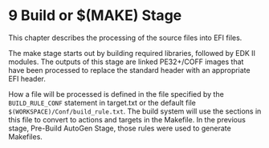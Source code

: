 <!--- @file
  9 Build or $(MAKE) Stage

  Copyright (c) 2008-2019, Intel Corporation. All rights reserved.<BR>

  Redistribution and use in source (original document form) and 'compiled'
  forms (converted to PDF, epub, HTML and other formats) with or without
  modification, are permitted provided that the following conditions are met:

  1) Redistributions of source code (original document form) must retain the
     above copyright notice, this list of conditions and the following
     disclaimer as the first lines of this file unmodified.

  2) Redistributions in compiled form (transformed to other DTDs, converted to
     PDF, epub, HTML and other formats) must reproduce the above copyright
     notice, this list of conditions and the following disclaimer in the
     documentation and/or other materials provided with the distribution.

  THIS DOCUMENTATION IS PROVIDED BY TIANOCORE PROJECT "AS IS" AND ANY EXPRESS OR
  IMPLIED WARRANTIES, INCLUDING, BUT NOT LIMITED TO, THE IMPLIED WARRANTIES OF
  MERCHANTABILITY AND FITNESS FOR A PARTICULAR PURPOSE ARE DISCLAIMED. IN NO
  EVENT SHALL TIANOCORE PROJECT  BE LIABLE FOR ANY DIRECT, INDIRECT, INCIDENTAL,
  SPECIAL, EXEMPLARY, OR CONSEQUENTIAL DAMAGES (INCLUDING, BUT NOT LIMITED TO,
  PROCUREMENT OF SUBSTITUTE GOODS OR SERVICES; LOSS OF USE, DATA, OR PROFITS;
  OR BUSINESS INTERRUPTION) HOWEVER CAUSED AND ON ANY THEORY OF LIABILITY,
  WHETHER IN CONTRACT, STRICT LIABILITY, OR TORT (INCLUDING NEGLIGENCE OR
  OTHERWISE) ARISING IN ANY WAY OUT OF THE USE OF THIS DOCUMENTATION, EVEN IF
  ADVISED OF THE POSSIBILITY OF SUCH DAMAGE.

-->

# 9 Build or $(MAKE) Stage

This chapter describes the processing of the source files into EFI files.

The make stage starts out by building required libraries, followed by EDK II modules. 
The outputs of this stage are linked PE32+/COFF images that have been processed 
to replace the standard header with an appropriate EFI header.

How a file will be processed is defined in the file specified by the
`BUILD_RULE_CONF` statement in target.txt or the default file
`$(WORKSPACE)/Conf/build_rule.txt`. The build system will use the sections in
this file to convert to actions and targets in the Makefile. In the previous
stage, Pre-Build AutoGen Stage, those rules were used to generate Makefiles.
